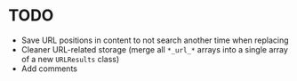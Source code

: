 # TODO
* Save URL positions in content to not search another time when replacing
* Cleaner URL-related storage (merge all `*_url_*` arrays into a single array of a new `URLResults` class)
* Add comments
